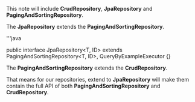 This note will include __CrudRepository__, __JpaRepository__ and __PagingAndSortingRepository__.

The **JpaRepository** extends the **PagingAndSortingRepository**.

'''java

public interface JpaRepository<T, ID> extends PagingAndSortingRepository<T, ID>, QueryByExampleExecutor<T> {}


The **PagingAndSortingRepository** extends the **CrudRepository**. 

That means for our repositories, extend to **JpaRepository** will make them contain the full API of both **PagingAndSortingRepository** and **CrudRepository**.

